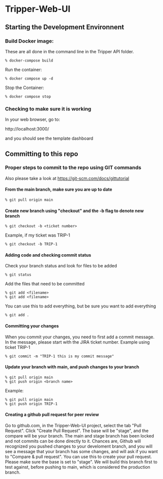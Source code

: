 # Tripper-Web-UI


## Starting the Development Environnent

### Build Docker image: 

These are all done in the command line in the Tripper API folder.

```
% docker-compose build
```
Run the container:

```
% docker compose up -d
```

Stop the Container:

```
% docker compose stop
```

### Checking to make sure it is working

In your web browser, go to:

http://localhost:3000/

and you should see the template dashboard


## Committing to this repo

### Proper steps to commit to the repo using GIT commands

Also please take a look at https://git-scm.com/docs/gittutorial

#### From the main branch, make sure you are up to date

```
% git pull origin main
```

#### Create new branch using "checkout" and the -b flag to denote new branch

```
% git checkout -b <ticket number>
```

Example, if my ticket was TRIP-1

```
% git checkout -b TRIP-1
```

#### Adding code and checking commit status

Check your branch status and look for files to be added

```
% git status
```

Add the files that need to be committed

```
% git add <filename>
% git add <filename>
```

You can use this to add everything, but be sure you want to add everything

```
% git add .
```

#### Committing your changes

When you commit your changes, you need to first add a commit message.  In the message, please start with the JIRA ticket number. Example using ticket TRIP-1

```
% git commit -m "TRIP-1 this is my commit message"
```

#### Update your branch with main, and push changes to your branch

```
% git pull origin main
% git push origin <branch name>
```

Example:

```
% git pull origin main
% git push origin TRIP-1
```

#### Creating a github pull request for peer review

Go to github.com, in the Tripper-Web-UI project, select the tab "Pull Request".  Click "Create Pull Request".  The base will be "stage", and the compare will be your branch.  The main and stage branch has been locked and not commits can be done directly to it.  Chances are, Github will recognized you pushed changes to your develoment branch, and you will see a message that your branch has some changes, and will ask if you want to "Compare & pull request".  You can use this to create your pull request.  Please make sure the base is set to "stage".  We will build this branch first to test against, before pushing to main, which is considered the production branch.
